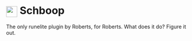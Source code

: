<h1><img align="center" height="30" src="https://gyazo.com/eb5c5741b6a9a16c692170a41a49c858.png">  Schboop</h1>

The only runelite plugin by Roberts, for Roberts. What does it do? Figure it out. 

